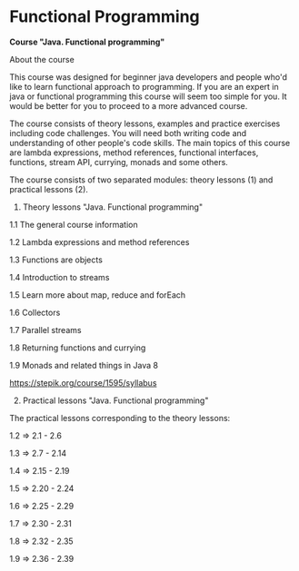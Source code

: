 # Functional Programming
**Course "Java. Functional programming"**

About the course

This course was designed for beginner java developers and people who'd like to learn functional approach to programming. If you are an expert in java or functional programming this course will seem too simple for you. It would be better for you to proceed to a more advanced course.

The course consists of theory lessons, examples and practice exercises including code challenges. You will need both writing code and understanding of other people's code skills. The main topics of this course are lambda expressions, method references, functional interfaces, functions, stream API, currying, monads and some others.

The course consists of two separated modules: theory lessons (1) and practical lessons (2).


1. Theory lessons "Java. Functional programming" 

1.1 The general course information
   
1.2 Lambda expressions and method references
 
1.3 Functions are objects
 
1.4 Introduction to streams
 
1.5 Learn more about map, reduce and forEach
 
1.6 Collectors
 
1.7 Parallel streams
 
1.8 Returning functions and currying
 
1.9 Monads and related things in Java 8
 
https://stepik.org/course/1595/syllabus


2. Practical lessons "Java. Functional programming"

The practical lessons corresponding to the theory lessons:

1.2 => 2.1 - 2.6

1.3 => 2.7 - 2.14

1.4 => 2.15 - 2.19

1.5 => 2.20 - 2.24

1.6 => 2.25 - 2.29

1.7 => 2.30 - 2.31

1.8 => 2.32 - 2.35

1.9 => 2.36 - 2.39
